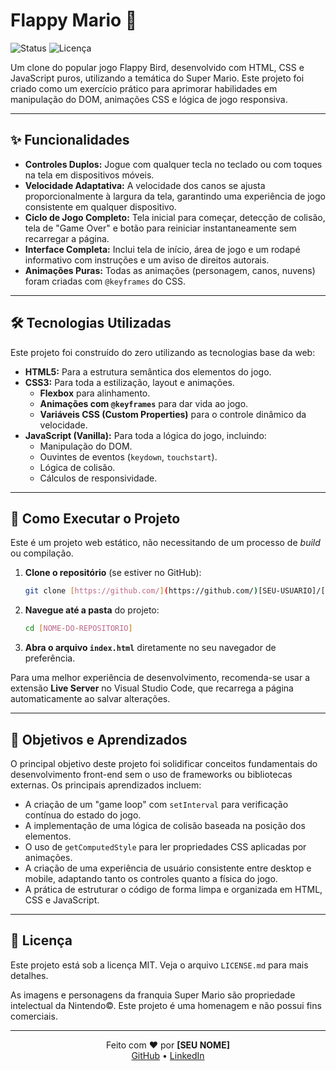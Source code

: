 # Flappy Mario 🍄

![Status](https://img.shields.io/badge/status-concluído-green)
![Licença](https://img.shields.io/badge/licença-MIT-blue)

Um clone do popular jogo Flappy Bird, desenvolvido com HTML, CSS e JavaScript puros, utilizando a temática do Super Mario. Este projeto foi criado como um exercício prático para aprimorar habilidades em manipulação do DOM, animações CSS e lógica de jogo responsiva.

---

## ✨ Funcionalidades

* **Controles Duplos:** Jogue com qualquer tecla no teclado ou com toques na tela em dispositivos móveis.
* **Velocidade Adaptativa:** A velocidade dos canos se ajusta proporcionalmente à largura da tela, garantindo uma experiência de jogo consistente em qualquer dispositivo.
* **Ciclo de Jogo Completo:** Tela inicial para começar, detecção de colisão, tela de "Game Over" e botão para reiniciar instantaneamente sem recarregar a página.
* **Interface Completa:** Inclui tela de início, área de jogo e um rodapé informativo com instruções e um aviso de direitos autorais.
* **Animações Puras:** Todas as animações (personagem, canos, nuvens) foram criadas com `@keyframes` do CSS.

---

## 🛠️ Tecnologias Utilizadas

Este projeto foi construído do zero utilizando as tecnologias base da web:

* **HTML5:** Para a estrutura semântica dos elementos do jogo.
* **CSS3:** Para toda a estilização, layout e animações.
    * **Flexbox** para alinhamento.
    * **Animações com `@keyframes`** para dar vida ao jogo.
    * **Variáveis CSS (Custom Properties)** para o controle dinâmico da velocidade.
* **JavaScript (Vanilla):** Para toda a lógica do jogo, incluindo:
    * Manipulação do DOM.
    * Ouvintes de eventos (`keydown`, `touchstart`).
    * Lógica de colisão.
    * Cálculos de responsividade.

---

## 🚀 Como Executar o Projeto

Este é um projeto web estático, não necessitando de um processo de *build* ou compilação.

1.  **Clone o repositório** (se estiver no GitHub):
    ```bash
    git clone [https://github.com/](https://github.com/)[SEU-USUARIO]/[NOME-DO-REPOSITORIO].git
    ```
2.  **Navegue até a pasta** do projeto:
    ```bash
    cd [NOME-DO-REPOSITORIO]
    ```
3.  **Abra o arquivo `index.html`** diretamente no seu navegador de preferência.

Para uma melhor experiência de desenvolvimento, recomenda-se usar a extensão **Live Server** no Visual Studio Code, que recarrega a página automaticamente ao salvar alterações.

---

## 🧠 Objetivos e Aprendizados

O principal objetivo deste projeto foi solidificar conceitos fundamentais do desenvolvimento front-end sem o uso de frameworks ou bibliotecas externas. Os principais aprendizados incluem:

* A criação de um "game loop" com `setInterval` para verificação contínua do estado do jogo.
* A implementação de uma lógica de colisão baseada na posição dos elementos.
* O uso de `getComputedStyle` para ler propriedades CSS aplicadas por animações.
* A criação de uma experiência de usuário consistente entre desktop e mobile, adaptando tanto os controles quanto a física do jogo.
* A prática de estruturar o código de forma limpa e organizada em HTML, CSS e JavaScript.

---

## 📄 Licença

Este projeto está sob a licença MIT. Veja o arquivo `LICENSE.md` para mais detalhes.

As imagens e personagens da franquia Super Mario são propriedade intelectual da Nintendo©. Este projeto é uma homenagem e não possui fins comerciais.

---

<div align="center">
  Feito com ❤️ por <strong>[SEU NOME]</strong>
</div>

<div align="center">
  <a href="[[LINK-PARA-SEU-GITHUB](https://github.com/ranieryfialho)]">GitHub</a> •
  <a href="[https://www.linkedin.com/in/raniery-fialho-910ab9100/]">LinkedIn</a>
</div>
